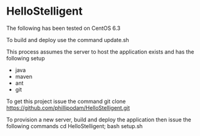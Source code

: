 # HelloStelligent

The following has been tested on CentOS 6.3

To build and deploy use the command update.sh

This process assumes the server to host the application exists and has the following setup
 - java
 - maven
 - ant
 - git

To get this project issue the command git clone https://github.com/phillipodam/HelloStelligent.git

To provision a new server, build and deploy the application then issue the following commands cd HelloStelligent; bash setup.sh
